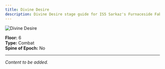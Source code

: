 ```yaml
---
title: Divine Desire
description: Divine Desire stage guide for IS5 Sarkaz's Furnaceside Fables
---
```


<img src="/stages/divine-desire.png" alt="Divine Desire" />

**Floor:** 6  
**Type:** Combat  
**Spine of Epoch:** No  

---

*Content to be added.*
